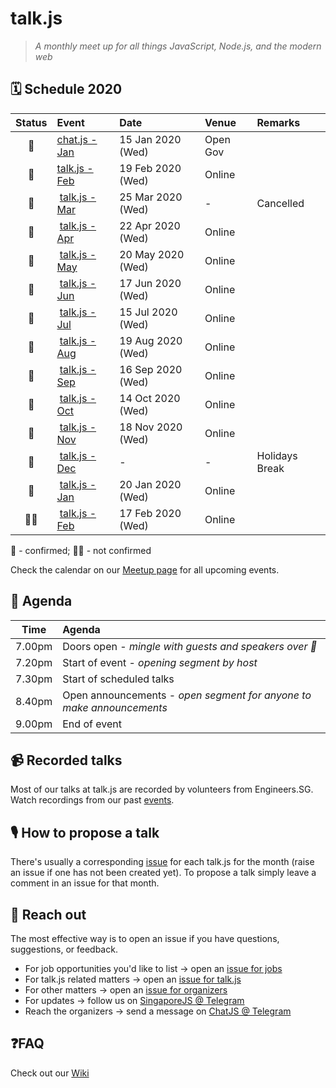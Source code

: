 # talk.js

> _A monthly meet up for all things JavaScript, Node.js, and the modern web_

## 🗓 Schedule 2020

 Status | Event   | Date                         | Venue  | Remarks |
:------:|:--------|:-----------------------------|:-------|:--------|
 🤘 | [chat.js - Jan][31] | 15 Jan 2020 (Wed) | Open Gov |
 🤘 | [talk.js - Feb][32] | 19 Feb 2020 (Wed) | Online |
 🛑 | [talk.js - Mar][32] | 25 Mar 2020 (Wed) | - | Cancelled
 🤘 | [talk.js - Apr][34] | 22 Apr 2020 (Wed) | Online |
 🤘 | [talk.js - May][35] | 20 May 2020 (Wed) | Online |
 🤘 | [talk.js - Jun][37] | 17 Jun 2020 (Wed) | Online |
 🤘 | [talk.js - Jul][39] | 15 Jul 2020 (Wed) | Online |
 🤘 | [talk.js - Aug][40] | 19 Aug 2020 (Wed) | Online |
 🤘 | [talk.js - Sep][41] | 16 Sep 2020 (Wed) | Online |
 🤘 | [talk.js - Oct][42] | 14 Oct 2020 (Wed) | Online |
 🤘 | [talk.js - Nov][43] | 18 Nov 2020 (Wed) | Online |
 🎄 | [talk.js - Dec][#] | - | - | Holidays Break
 🤘 | [talk.js - Jan][48] | 20 Jan 2020 (Wed) | Online |
 🤷‍♀️ | [talk.js - Feb][49] | 17 Feb 2020 (Wed) | Online |


🤘 - confirmed; 🤷‍♀️ - not confirmed

[#]: https://github.com/SingaporeJS/talk.js/issues/ "talk.js"
[31]: https://github.com/SingaporeJS/talk.js/issues/31 "chat.js - January 2020"
[32]: https://github.com/SingaporeJS/talk.js/issues/32 "chat.js - February 2020"
[34]: https://github.com/SingaporeJS/talk.js/issues/34
[35]: https://github.com/SingaporeJS/talk.js/issues/35
[37]: https://github.com/SingaporeJS/talk.js/issues/37
[39]: https://github.com/SingaporeJS/talk.js/issues/39
[40]: https://github.com/SingaporeJS/talk.js/issues/40
[41]: https://github.com/SingaporeJS/talk.js/issues/41
[42]: https://github.com/SingaporeJS/talk.js/issues/42
[43]: https://github.com/SingaporeJS/talk.js/issues/43
[48]: https://github.com/SingaporeJS/talk.js/issues/48
[49]: https://github.com/SingaporeJS/talk.js/issues/49



Check the calendar on our [Meetup page](https://www.meetup.com/Singapore-JS/events/) for all upcoming events.


## 📅 Agenda

Time   | Agenda
------ | :-----
7.00pm | Doors open - _mingle with guests and speakers over 🍕_
7.20pm | Start of event - _opening segment by host_
7.30pm | Start of scheduled talks
8.40pm | Open announcements - _open segment for anyone to make announcements_
9.00pm | End of event

## 📹 Recorded talks

Most of our talks at talk.js are recorded by volunteers from Engineers.SG. Watch recordings from our past [events](https://engineers.sg/organization/singaporejs).

## 🎙 How to propose a talk

There's usually a corresponding [issue](https://github.com/SingaporeJS/talk.js/issues) for each talk.js for the month (raise an issue if one has not been created yet). To propose a talk simply leave a comment in an issue for that month.

## 👋 Reach out

The most effective way is to open an issue if you have questions, suggestions, or feedback.

- For job opportunities you'd like to list -> open an [issue for jobs](https://github.com/SingaporeJS/jobs/issues/new)
- For talk.js related matters -> open an [issue for talk.js](https://github.com/SingaporeJS/talk.js/issues/new)
- For other matters -> open an [issue for organizers](https://github.com/SingaporeJS/organizers/issues/new)
- For updates -> follow us on [SingaporeJS @ Telegram](https://t.me/singaporejs)
- Reach the organizers -> send a message on [ChatJS @ Telegram](https://t.me/chatjs)

## ❓FAQ

Check out our [Wiki](https://github.com/SingaporeJS/talk.js/wiki)
